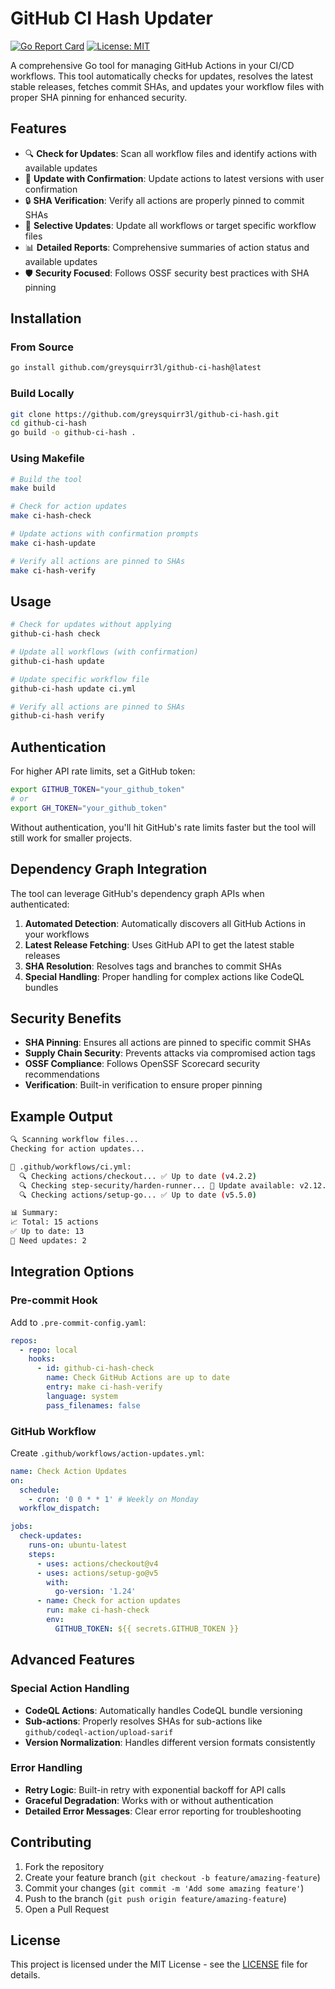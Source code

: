 # GitHub CI Hash Updater

[![Go Report Card](https://goreportcard.com/badge/github.com/greysquirr3l/github-ci-hash)](https://goreportcard.com/report/github.com/greysquirr3l/github-ci-hash)
[![License: MIT](https://img.shields.io/badge/License-MIT-yellow.svg)](https://opensource.org/licenses/MIT)

A comprehensive Go tool for managing GitHub Actions in your CI/CD workflows. This tool automatically checks for updates, resolves the latest stable releases, fetches commit SHAs, and updates your workflow files with proper SHA pinning for enhanced security.

## Features

- 🔍 **Check for Updates**: Scan all workflow files and identify actions with available updates
- 🔄 **Update with Confirmation**: Update actions to latest versions with user confirmation
- 🔒 **SHA Verification**: Verify all actions are properly pinned to commit SHAs
- 🎯 **Selective Updates**: Update all workflows or target specific workflow files
- 📊 **Detailed Reports**: Comprehensive summaries of action status and available updates
- 🛡️ **Security Focused**: Follows OSSF security best practices with SHA pinning

## Installation

### From Source

```bash
go install github.com/greysquirr3l/github-ci-hash@latest
```

### Build Locally

```bash
git clone https://github.com/greysquirr3l/github-ci-hash.git
cd github-ci-hash
go build -o github-ci-hash .
```

### Using Makefile

```bash
# Build the tool
make build

# Check for action updates
make ci-hash-check

# Update actions with confirmation prompts
make ci-hash-update

# Verify all actions are pinned to SHAs
make ci-hash-verify
```

## Usage

```bash
# Check for updates without applying
github-ci-hash check

# Update all workflows (with confirmation)
github-ci-hash update

# Update specific workflow file
github-ci-hash update ci.yml

# Verify all actions are pinned to SHAs
github-ci-hash verify
```

## Authentication

For higher API rate limits, set a GitHub token:

```bash
export GITHUB_TOKEN="your_github_token"
# or
export GH_TOKEN="your_github_token"
```

Without authentication, you'll hit GitHub's rate limits faster but the tool will still work for smaller projects.

## Dependency Graph Integration

The tool can leverage GitHub's dependency graph APIs when authenticated:

1. **Automated Detection**: Automatically discovers all GitHub Actions in your workflows
2. **Latest Release Fetching**: Uses GitHub API to get the latest stable releases
3. **SHA Resolution**: Resolves tags and branches to commit SHAs
4. **Special Handling**: Proper handling for complex actions like CodeQL bundles

## Security Benefits

- **SHA Pinning**: Ensures all actions are pinned to specific commit SHAs
- **Supply Chain Security**: Prevents attacks via compromised action tags
- **OSSF Compliance**: Follows OpenSSF Scorecard security recommendations
- **Verification**: Built-in verification to ensure proper pinning

## Example Output

```bash
🔍 Scanning workflow files...
Checking for action updates...

📁 .github/workflows/ci.yml:
  🔍 Checking actions/checkout... ✅ Up to date (v4.2.2)
  🔍 Checking step-security/harden-runner... 🔄 Update available: v2.12.0 → v2.12.1
  🔍 Checking actions/setup-go... ✅ Up to date (v5.5.0)

📊 Summary:
📈 Total: 15 actions
✅ Up to date: 13
🔄 Need updates: 2
```

## Integration Options

### Pre-commit Hook

Add to `.pre-commit-config.yaml`:

```yaml
repos:
  - repo: local
    hooks:
      - id: github-ci-hash-check
        name: Check GitHub Actions are up to date
        entry: make ci-hash-verify
        language: system
        pass_filenames: false
```

### GitHub Workflow

Create `.github/workflows/action-updates.yml`:

```yaml
name: Check Action Updates
on:
  schedule:
    - cron: '0 0 * * 1' # Weekly on Monday
  workflow_dispatch:

jobs:
  check-updates:
    runs-on: ubuntu-latest
    steps:
      - uses: actions/checkout@v4
      - uses: actions/setup-go@v5
        with:
          go-version: '1.24'
      - name: Check for action updates
        run: make ci-hash-check
        env:
          GITHUB_TOKEN: ${{ secrets.GITHUB_TOKEN }}
```

## Advanced Features

### Special Action Handling

- **CodeQL Actions**: Automatically handles CodeQL bundle versioning
- **Sub-actions**: Properly resolves SHAs for sub-actions like `github/codeql-action/upload-sarif`
- **Version Normalization**: Handles different version formats consistently

### Error Handling

- **Retry Logic**: Built-in retry with exponential backoff for API calls
- **Graceful Degradation**: Works with or without authentication
- **Detailed Error Messages**: Clear error reporting for troubleshooting

## Contributing

1. Fork the repository
2. Create your feature branch (`git checkout -b feature/amazing-feature`)
3. Commit your changes (`git commit -m 'Add some amazing feature'`)
4. Push to the branch (`git push origin feature/amazing-feature`)
5. Open a Pull Request

## License

This project is licensed under the MIT License - see the [LICENSE](LICENSE) file for details.
